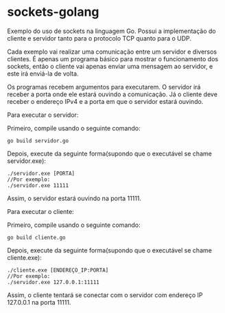 # sockets-golang
Exemplo do uso de sockets na linguagem Go. Possui a implementação do cliente e servidor tanto para o protocolo TCP quanto para o UDP.

Cada exemplo vai realizar uma comunicação entre um servidor e diversos clientes.
É apenas um programa básico para mostrar o funcionamento dos sockets, então o cliente vai apenas enviar uma mensagem ao servidor, e este irá enviá-la de volta.

Os programas recebem argumentos para executarem. O servidor irá receber a porta onde ele estará ouvindo a comunicação. Já o cliente deve receber o endereço IPv4 e a porta em que o servidor estará ouvindo.

Para executar o servidor:

Primeiro, compile usando o seguinte comando:

```shell
go build servidor.go
```
Depois, execute da seguinte forma(supondo que o executável se chame servidor.exe):

```shell
./servidor.exe [PORTA]
//Por exemplo:
./servidor.exe 11111
```
Assim, o servidor estará ouvindo na porta 11111.

Para executar o cliente:

Primeiro, compile usando o seguinte comando:

```shell
go build cliente.go
```
Depois, execute da seguinte forma(supondo que o executável se chame cliente.exe):
```shell
./cliente.exe [ENDEREÇO_IP:PORTA]
//Por exemplo:
./servidor.exe 127.0.0.1:11111
```
Assim, o cliente tentará se conectar com o servidor com endereço IP 127.0.0.1 na porta 11111.